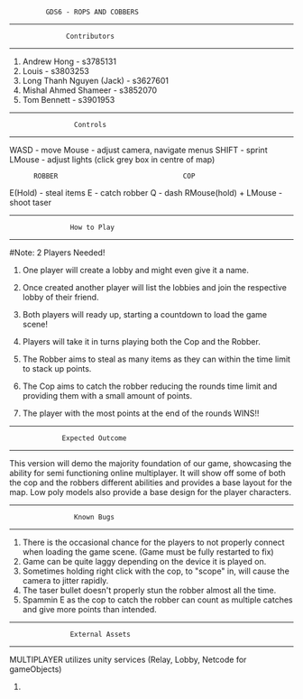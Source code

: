             GDS6 - ROPS AND COBBERS

------------------------------------------------
                  Contributors
------------------------------------------------

1. Andrew Hong - s3785131
2. Louis - s3803253
3. Long Thanh Nguyen (Jack) - s3627601
4. Mishal Ahmed Shameer - s3852070
5. Tom Bennett - s3901953

------------------------------------------------
                    Controls
------------------------------------------------

  WASD      - move
  Mouse     - adjust camera, navigate menus
  SHIFT     - sprint
  LMouse    - adjust lights (click grey box in centre of map)

          ROBBER                               COP
  E(Hold)   - steal items       E                     - catch robber
  Q         - dash              RMouse(hold) + LMouse - shoot taser

------------------------------------------------
                   How to Play
------------------------------------------------
#Note: 2 Players Needed!

1. One player will create a lobby and might even give it a name.
2. Once created another player will list the lobbies and join
   the respective lobby of their friend. 
3. Both players will ready up, starting a countdown to load the 
   game scene!

4. Players will take it in turns playing both the Cop and the Robber.
5. The Robber aims to steal as many items as they can within the time
   limit to stack up points.
6. The Cop aims to catch the robber reducing the rounds time limit and
   providing them with a small amount of points.

7. The player with the most points at the end of the rounds WINS!!

------------------------------------------------
                 Expected Outcome
------------------------------------------------

This version will demo the majority foundation of our game, showcasing 
the ability for semi functioning online multiplayer. It will show off
some of both the cop and the robbers different abilities and provides 
a base layout for the map. Low poly models also provide a base design
for the player characters.

------------------------------------------------
                    Known Bugs
------------------------------------------------

1. There is the occasional chance for the players to not properly connect
   when loading the game scene. (Game must be fully restarted to fix)
2. Game can be quite laggy depending on the device it is played on.
3. Sometimes holding right click with the cop, to "scope" in, will cause 
   the camera to jitter rapidly.
4. The taser bullet doesn't properly stun the robber almost all the time.
5. Spammin E as the cop to catch the robber can count as multiple catches
   and give more points than intended. 

------------------------------------------------
                   External Assets
------------------------------------------------

MULTIPLAYER utilizes unity services (Relay, Lobby, Netcode for gameObjects)

1. 
